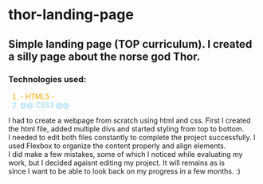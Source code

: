 # thor-landing-page

<h2>Simple landing page (TOP curriculum). I created a silly page about the norse god Thor.</h2>

<h3>Technologies used:</h3>

 <ol>
    <li style="color:orange">- HTML5 -</li>
    <li style="color:lightskyblue">@@ CSS3 @@</li>
</ol>

<p>I had to create a webpage from scratch using html and css. First I created the html file, added multiple divs and started styling from top to bottom.
<br>I needed to edit both files constantly to complete the project successfully. I used Flexbox to organize the content properly and align elements.
</br>I did make a few mistakes, some of which I noticed while evaluating my work, but I decided agaisnt editing my project. It will remains as is
</br>since I want to be able to look back on my progress in a few months. :)</p>
